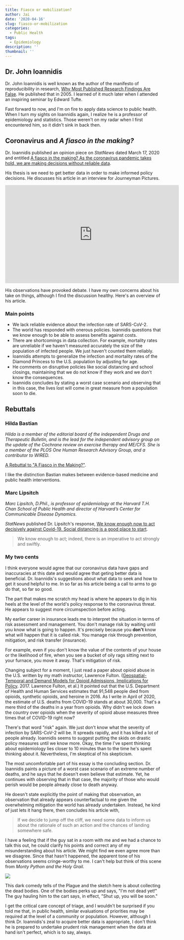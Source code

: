 ```yaml
---
title: Fiasco or mobilization?
author: Jai
date: '2020-04-16'
slug: fiasco-or-mobilization
categories:
  - Public Health
tags:
  - Epidemiology
description: ''
thumbnail: ''
---
```


## Dr. John Ioannidis
Dr. John Ioannidis is well known as the author of the manifesto of reproducibility in research, [Why Most Published Research Findings Are False](https://journals.plos.org/plosmedicine/article?id=10.1371/journal.pmed.0020124). He published that in 2005. I learned of it much later when I attended an inspiring seminar by Edward Tufte.

Fast forward to now, and I'm on fire to apply data science to public health. When I turn my sights on Ioannidis again, I realize he is a professor of epidemiology and statistics. Those weren't on my radar when I first encountered him, so it didn't sink in back then.

## Coronavirus and *A fiasco in the making?*
Dr. Ioannidis published an opinion piece on *StatNews* dated March 17, 2020 and entitled [A fiasco in the making? As the coronavirus pandemic takes hold, we are making decisions without reliable data](https://www.statnews.com/2020/03/17/a-fiasco-in-the-making-as-the-coronavirus-pandemic-takes-hold-we-are-making-decisions-without-reliable-data/).

His thesis is we need to get better data in order to make informed policy decisions. He discusses his article in an interview for Journeyman Pictures.

<iframe width="560" height="315" src="https://www.youtube.com/embed/d6MZy-2fcBw" frameborder="0" allowfullscreen></iframe>

His observations have provoked debate. I have my own concerns about his take on things, although I find the discussion healthy. Here's an overview of his article. 

### Main points
- We lack reliable evidence about the infection rate of SARS-CoV-2.
- The world has responded with onerous policies. Ioannidis questions that we know enough to be able to assess benefits against costs.
- There are shortcomings in data collection. For example, mortality rates are unreliable if we haven't measured accurately the size of the population of infected people. We just haven't counted them reliably.
- Ioannidis attempts to generalize the infection and mortality rates of the Diamond Princess to the U.S. population by adjusting for age.
- He comments on disruptive policies like social distancing and school closings, maintaining that we do not know if they work and we don't know the consequences.
- Ioannidis concludes by stating a worst case scenario and observing that in this case, the lives lost will come in great measure from a population soon to die.

## Rebuttals
### Hilda Bastian
*Hilda is a member of the editorial board of the independent Drugs and Therapeutic Bulletin, and is the lead for the independent advisory group on the update of the Cochrane review on exercise therapy and ME/CFS. She is a member of the PLOS One Human Research Advisory Group, and a contributor to WIRED.*

[A Rebuttal to "A Fiasco in the Making?"](http://hildabastian.net/index.php/8-secondary/87).

I like the distinction Bastian makes between evidence-based medicine and public health interventions.

### Marc Lipsitch
*Marc Lipsitch, D.Phil., is professor of epidemiology at the Harvard T.H. Chan School of Public Health and director of Harvard’s Center for Communicable Disease Dynamics.*

*StatNews* published Dr. Lipsitch's response, [We know enough now to act decisively against Covid-19. Social distancing is a good place to start](https://www.statnews.com/2020/03/18/we-know-enough-now-to-act-decisively-against-covid-19/).

> We know enough to act; indeed, there is an imperative to act strongly and swiftly.

### My two cents
I think everyone would agree that our coronavirus data have gaps and inaccuracies at this date and would agree that geting better data is beneficial. Dr. Ioannidis's suggestions about what data to seek and how to get it sound helpful to me. In so far as his article being a call to arms to go do that, so far so good.

The part that makes me scratch my head is where he appears to dig in his heels at the level of the world's policy response to the coronavirus threat. He appears to suggest more circumspection before acting.

My earlier career in insurance leads me to interpret the situation in terms of risk assessment and management. You don't manage risk by waiting until you know what is going to happen. It's precisely because you **don't** know what will happen that it is called *risk*. You manage risk through prevention, mitigation, and risk transfer (insurance).

For example, even if you don't know the value of the contents of your house or the likelihood of fire, when you see a bucket of oily rags sitting next to your furnace, you move it away. That's mitigation of risk.

Changing subject for a moment, I just read a paper about opioid abuse in the U.S. written by my math instructor, Lawrence Fulton. ([Geospatial-Temporal and Demand Models for Opioid Admissions, Implications for Policy](https://www.mdpi.com/2077-0383/8/7/993). 2017. Lawrence Fulton, et al.) It pointed out that the U.S. Department of Health and Human Services estimates that 91,548 people died from opioids, synthetic opioids, and heroine in 2016. As I write in April of 2020, the estimate of U.S. deaths from COVID-19 stands at about 30,000. That's a mere third of the deaths in a year from opioids. Why didn't we lock down the country over opioids when the severity of opioid abuse measures three times that of COVID-19 right now?

There's that word "risk" again. We just don't know what the severity of infection by SARS-CoV-2 will be. It spreads rapidly, and it has killed a lot of people already. Ioannidis seems to suggest putting the skids on drastic policy measures until we know more. Okay, the time I've spent thinking about epidemiology lies closer to 10 minutes than to the time he's spent thinking about it. Nevertheless, I'm skeptical of his skepticism.

The most uncomfortable part of his essay is the concluding section. Dr. Ioannidis paints a picture of a worst case scenario of an extreme number of deaths, and he says that he doesn't even believe that estimate. Yet, he continues with observing that in that case, the majority of those who would perish would be people already close to death anyway.

He doesn't state explicitly the point of making that observation, an observation that already appears counterfactual to me given the overwhelming mitigation the world has already undertaken. Instead, he kind of just lets it hang there, then concludes his article with, 

> If we decide to jump off the cliff, we need some data to inform us about the rationale of such an action and the chances of landing somewhere safe.

I have a feeling that if the guy sat in a room with me and we had a chance to talk this out, he could clarify his points and correct any of my misunderstanding about his article. We might find we even agree more than we disagree. Since that hasn't happened, the apparent tone of his observations seems cringe-worthy to me. I can't help but think of this scene from *Monty Python and the Holy Grail.*

![](https://datascience.jeffryes.net/img/bring_out_your_dead.png)

This dark comedy tells of the Plague and the sketch here is about collecting the dead bodies. One of the bodies perks up and says, "I'm not dead yet!" The guy hauling him to the cart says, in effect, "Shut up, you will be soon."

I get the critical care concept of triage, and I wouldn't be surprised if you told me that, in public health, similar evaluations of priorities may be required at the level of a community or population. However, although I think Dr. Ioannidis's zeal to acquire better data is appropriate, I don't think he is prepared to undertake prudent risk management when the data at hand isn't perfect, which is to say, always.

